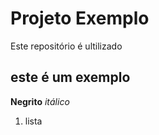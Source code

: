 # Projeto Exemplo

  Este repositório é ultilizado


  ## este é um exemplo


**Negrito**
*itálico*
1. lista